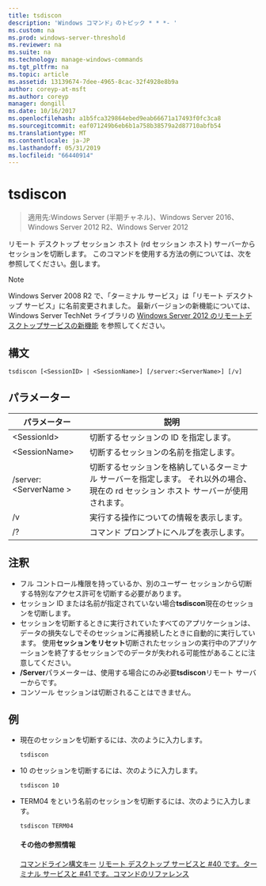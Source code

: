 ```yaml
---
title: tsdiscon
description: 'Windows コマンド」のトピック * * *- '
ms.custom: na
ms.prod: windows-server-threshold
ms.reviewer: na
ms.suite: na
ms.technology: manage-windows-commands
ms.tgt_pltfrm: na
ms.topic: article
ms.assetid: 13139674-7dee-4965-8cac-32f4928e8b9a
author: coreyp-at-msft
ms.author: coreyp
manager: dongill
ms.date: 10/16/2017
ms.openlocfilehash: a1b5fca329864ebed9eab66671a17493f0fc3ca8
ms.sourcegitcommit: eaf071249b6eb6b1a758b38579a2d87710abfb54
ms.translationtype: MT
ms.contentlocale: ja-JP
ms.lasthandoff: 05/31/2019
ms.locfileid: "66440914"
---
```

# <a name="tsdiscon"></a>tsdiscon

>適用先:Windows Server (半期チャネル)、Windows Server 2016、Windows Server 2012 R2、Windows Server 2012

リモート デスクトップ セッション ホスト (rd セッション ホスト) サーバーからセッションを切断します。
このコマンドを使用する方法の例については、次を参照してください。[例](#BKMK_examples)します。

> [!NOTE]
> Windows Server 2008 R2 で、「ターミナル サービス」は「リモート デスクトップ サービス」に名前変更されました。 最新バージョンの新機能については、Windows Server TechNet ライブラリの [Windows Server 2012 のリモートデスクトップサービスの新機能](https://technet.microsoft.com/library/hh831527) を参照してください。

## <a name="syntax"></a>構文
```
tsdiscon [<SessionID> | <SessionName>] [/server:<ServerName>] [/v]
```

## <a name="parameters"></a>パラメーター

|パラメーター|説明|
|-------|--------|
|\<SessionId>|切断するセッションの ID を指定します。|
|\<SessionName>|切断するセッションの名前を指定します。|
|/server:\<ServerName >|切断するセッションを格納しているターミナル サーバーを指定します。 それ以外の場合、現在の rd セッション ホスト サーバーが使用されます。|
|/v|実行する操作についての情報を表示します。|
|/?|コマンド プロンプトにヘルプを表示します。|

## <a name="remarks"></a>注釈
-   フル コントロール権限を持っているか、別のユーザー セッションから切断する特別なアクセス許可を切断する必要があります。
-   セッション ID または名前が指定されていない場合**tsdiscon**現在のセッションを切断します。
-   セッションを切断するときに実行されていたすべてのアプリケーションは、データの損失なしでそのセッションに再接続したときに自動的に実行しています。 使用**セッションをリセット**切断されたセッションの実行中のアプリケーションを終了するセッションでのデータが失われる可能性があることに注意してください。
-   **/Server**パラメーターは、使用する場合にのみ必要**tsdiscon**リモート サーバーからです。
-   コンソール セッションは切断されることはできません。

## <a name="BKMK_examples"></a>例
- 現在のセッションを切断するには、次のように入力します。
  ```
  tsdiscon
  ```
- 10 のセッションを切断するには、次のように入力します。
  ```
  tsdiscon 10
  ```
- TERM04 をという名前のセッションを切断するには、次のように入力します。
  ```
  tsdiscon TERM04
  ```
  #### <a name="additional-references"></a>その他の参照情報
  [コマンドライン構文キー](command-line-syntax-key.md)
  [リモート デスクトップ サービスと #40 です。ターミナル サービスと #41 です。コマンドのリファレンス](remote-desktop-services-terminal-services-command-reference.md)

